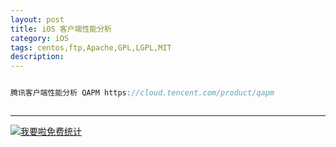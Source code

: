 ```yaml
---
layout: post
title: iOS 客户端性能分析
category: iOS
tags: centos,ftp,Apache,GPL,LGPL,MIT
description: 
---
```


```javascript

腾讯客户端性能分析 QAPM https://cloud.tencent.com/product/qapm



```



---


<script language="javascript" type="text/javascript" src="//js.users.51.la/19176892.js"></script>
<noscript><a href="//www.51.la/?19176892" target="_blank"><img alt="&#x6211;&#x8981;&#x5566;&#x514D;&#x8D39;&#x7EDF;&#x8BA1;" src="//img.users.51.la/19176892.asp" style="border:none" /></a></noscript>

